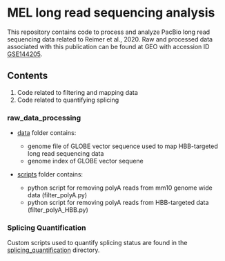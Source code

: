 # MEL long read sequencing analysis
This repository contains code to process and analyze PacBio long read sequencing data related to Reimer et al., 2020. Raw and processed data associated with this publication can be found at GEO with accession ID [GSE144205](https://www.ncbi.nlm.nih.gov/geo/query/acc.cgi?acc=GSE144205).

## Contents
1) Code related to filtering and mapping data
2) Code related to quantifying splicing

### raw_data_processing
* [data](./raw_data_processing/data) folder contains:
	* genome file of GLOBE vector sequence used to map HBB-targeted long read sequencing data
	* genome index of GLOBE vector sequene
	
* [scripts](./raw_data_processing/scripts) folder contains:
	* python script for removing polyA reads from mm10 genome wide data (filter_polyA.py)
	* python script for removing polyA reads from HBB-targeted data (filter_polyA_HBB.py)


### Splicing Quantification
Custom scripts used to quantify splicing status are found in the [splicing_quantification](MEL_LRS/splicing_quantification) directory.

